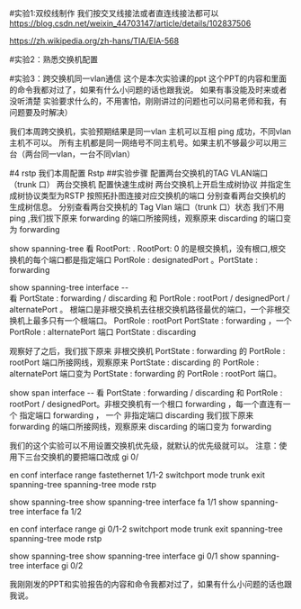 #实验1:双绞线制作
我们按交叉线接法或者直连线接法都可以 
https://blog.csdn.net/weixin_44703147/article/details/102837506

https://zh.wikipedia.org/zh-hans/TIA/EIA-568

#实验2：熟悉交换机配置

#实验3：跨交换机同一vlan通信
这个是本次实验课的ppt
这个PPT的内容和里面的命令我都对过了，如果有什么小问题的话也跟我说。
如果有事没能及时来或者没听清楚 实验要求什么的，不用害怕，刚刚讲过的问题也可以问易老师和我，有问题要及时解决）

我们本周跨交换机，实验预期结果是同一vlan 主机可以互相 ping 成功，不同vlan 主机不可以。
所有主机都是同一网络号不同主机号。如果主机不够最少可以用三台（两台同一vlan，一台不同vlan）

#4 rstp
我们本周配置 Rstp
##实验步骤
配置两台交换机的TAG VLAN端口（trunk 口）
两台交换机 配置快速生成树  两台交换机上开启生成树协议 并指定生成树协议类型为RSTP
按照拓扑图连接对应交换机的端口
分别查看两台交换机的生成树信息。
分别查看两台交换机的  Tag Vlan 端口（trunk 口）状态
我们不用 ping ,我们拔下原来 forwarding 的端口所接网线，观察原来 discarding 的端口变为 forwarding

show spanning-tree 看 RootPort: . RootPort: 0 的是根交换机，没有根口,根交换机的每个端口都是指定端口 PortRole : designatedPort 。PortState : forwarding

show spanning-tree interface  --   
看 PortState : forwarding / discarding 和 PortRole :  rootPort / designedPort / alternatePort 。
根端口是非根交换机去往根交换机路径最优的端口，一个非根交换机上最多只有一个根端口。  PortRole : rootPort   PortState : forwarding ，一个 PortRole : alternatePort 端口  PortState : discarding

观察好了之后，我们拔下原来 非根交换机 PortState : forwarding 的  PortRole : rootPort 端口所接网线，观察原来 PortState : discarding 的 PortRole : alternatePort  端口变为 PortState : forwarding 的  PortRole : rootPort 端口。

show span interface  --   看 PortState : forwarding / discarding 和 PortRole :  rootPort / designedPort。非根交换机有一个根口  forwarding ，每一个直连有一个 指定端口  forwarding ， 一个 非指定端口  discarding
我们拔下原来 forwarding 的端口所接网线，观察原来 discarding 的端口变为 forwarding

我们的这个实验可以不用设置交换机优先级，就默认的优先级就可以。
注意：使用下三台交换机的要把端口改成 gi 0/

en
conf
interface range fastethernet 1/1-2 
switchport mode trunk 
exit
spanning-tree
spanning-tree mode rstp

show spanning-tree
show spanning-tree interface fa 1/1
show spanning-tree interface fa 1/2

en
conf
interface range gi 0/1-2 
switchport mode trunk 
exit
spanning-tree
spanning-tree mode rstp

show spanning-tree
show spanning-tree interface gi 0/1
show spanning-tree interface gi 0/2

我刚刚发的PPT和实验报告的内容和命令我都对过了，如果有什么小问题的话也跟我说。
